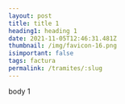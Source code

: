 ```yaml
---
layout: post
title: title 1
heading1: heading 1
date: 2021-11-05T12:46:31.481Z
thumbnail: /img/favicon-16.png
isimportant: false
tags: factura
permalink: /tramites/:slug
---
```

body 1